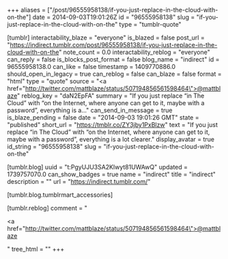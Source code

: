 +++
aliases = ["/post/96555958138/if-you-just-replace-in-the-cloud-with-on-the"]
date = 2014-09-03T19:01:26Z
id = "96555958138"
slug = "if-you-just-replace-in-the-cloud-with-on-the"
type = "tumblr-quote"

[tumblr]
interactability_blaze = "everyone"
is_blazed = false
post_url = "https://indirect.tumblr.com/post/96555958138/if-you-just-replace-in-the-cloud-with-on-the"
note_count = 0.0
interactability_reblog = "everyone"
can_reply = false
is_blocks_post_format = false
blog_name = "indirect"
id = 96555958138.0
can_like = false
timestamp = 1409770886.0
should_open_in_legacy = true
can_reblog = false
can_blaze = false
format = "html"
type = "quote"
source = "<a href=\"http://twitter.com/mattblaze/status/507194856561598464\">@mattblaze</a>"
reblog_key = "daN2EpFA"
summary = "If you just replace “in The Cloud” with “on the Internet, where anyone can get to it, maybe with a password”, everything is a..."
can_send_in_message = true
is_blaze_pending = false
date = "2014-09-03 19:01:26 GMT"
state = "published"
short_url = "https://tmblr.co/ZY3jby1PxBlzw"
text = "If you just replace &ldquo;in The Cloud&rdquo; with &ldquo;on the Internet, where anyone can get to it, maybe with a password&rdquo;, everything is a lot clearer."
display_avatar = true
id_string = "96555958138"
slug = "if-you-just-replace-in-the-cloud-with-on-the"

[tumblr.blog]
uuid = "t:PgyUJU3SA2Klwyt81UWAwQ"
updated = 1739757070.0
can_show_badges = true
name = "indirect"
title = "indirect"
description = ""
url = "https://indirect.tumblr.com/"

[tumblr.blog.tumblrmart_accessories]

[tumblr.reblog]
comment = "<p><a href=\"http://twitter.com/mattblaze/status/507194856561598464\">@mattblaze</a></p>"
tree_html = ""
+++

